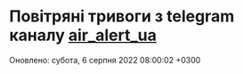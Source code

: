 # Повітряні тривоги з telegram каналу [air_alert_ua](https://t.me/air_alert_ua)

Оновлено:
субота, 6 серпня 2022 08:00:02 +0300
